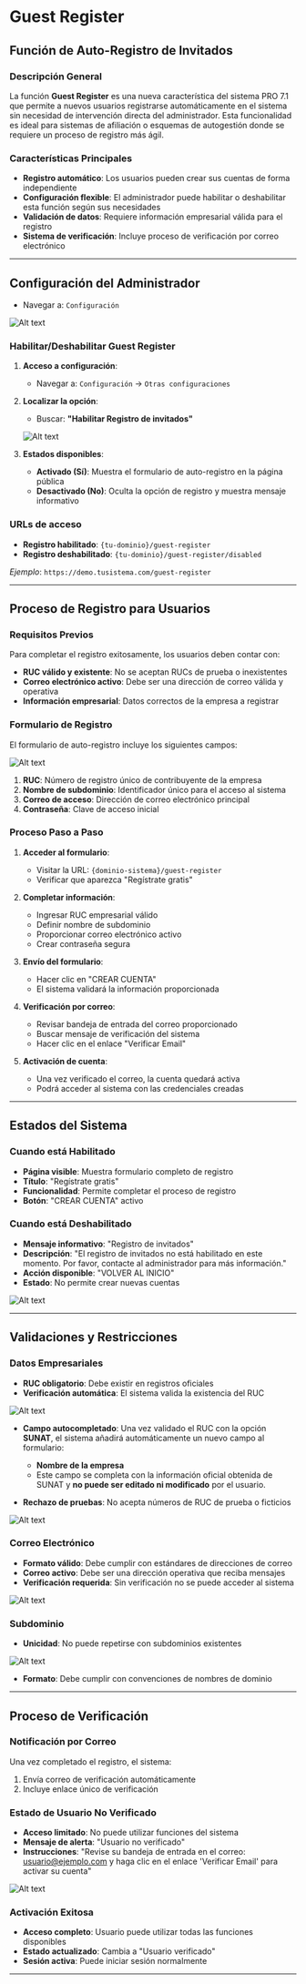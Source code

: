 # Guest Register 
## Función de Auto-Registro de Invitados

### Descripción General

La función **Guest Register** es una nueva característica del sistema PRO 7.1 que permite a nuevos usuarios registrarse automáticamente en el sistema sin necesidad de intervención directa del administrador. Esta funcionalidad es ideal para sistemas de afiliación o esquemas de autogestión donde se requiere un proceso de registro más ágil.

### Características Principales

- **Registro automático**: Los usuarios pueden crear sus cuentas de forma independiente
- **Configuración flexible**: El administrador puede habilitar o deshabilitar esta función según sus necesidades
- **Validación de datos**: Requiere información empresarial válida para el registro
- **Sistema de verificación**: Incluye proceso de verificación por correo electrónico

---

## Configuración del Administrador

   - Navegar a: `Configuración` 

   ![Alt text](img/confuguracion-guest-register.jpg)

### Habilitar/Deshabilitar Guest Register

1. **Acceso a configuración**:
   - Navegar a: `Configuración` → `Otras configuraciones`
   
2. **Localizar la opción**:
   - Buscar: **"Habilitar Registro de invitados"**

   ![Alt text](img/register-invitados.jpg)
   
3. **Estados disponibles**:
   - **Activado (Sí)**: Muestra el formulario de auto-registro en la página pública
   - **Desactivado (No)**: Oculta la opción de registro y muestra mensaje informativo

### URLs de acceso

- **Registro habilitado**: `{tu-dominio}/guest-register`
- **Registro deshabilitado**: `{tu-dominio}/guest-register/disabled`

*Ejemplo*: `https://demo.tusistema.com/guest-register`

---

## Proceso de Registro para Usuarios

### Requisitos Previos

Para completar el registro exitosamente, los usuarios deben contar con:

- **RUC válido y existente**: No se aceptan RUCs de prueba o inexistentes
- **Correo electrónico activo**: Debe ser una dirección de correo válida y operativa
- **Información empresarial**: Datos correctos de la empresa a registrar

### Formulario de Registro

El formulario de auto-registro incluye los siguientes campos:

![Alt text](img/auto-registro-guest.jpg)

1. **RUC**: Número de registro único de contribuyente de la empresa
2. **Nombre de subdominio**: Identificador único para el acceso al sistema
3. **Correo de acceso**: Dirección de correo electrónico principal
4. **Contraseña**: Clave de acceso inicial

### Proceso Paso a Paso

1. **Acceder al formulario**:
   - Visitar la URL: `{dominio-sistema}/guest-register`
   - Verificar que aparezca "Regístrate gratis"

2. **Completar información**:
   - Ingresar RUC empresarial válido
   - Definir nombre de subdominio
   - Proporcionar correo electrónico activo
   - Crear contraseña segura

3. **Envío del formulario**:
   - Hacer clic en "CREAR CUENTA"
   - El sistema validará la información proporcionada

4. **Verificación por correo**:
   - Revisar bandeja de entrada del correo proporcionado
   - Buscar mensaje de verificación del sistema
   - Hacer clic en el enlace "Verificar Email"

5. **Activación de cuenta**:
   - Una vez verificado el correo, la cuenta quedará activa
   - Podrá acceder al sistema con las credenciales creadas

---

## Estados del Sistema

### Cuando está Habilitado

- **Página visible**: Muestra formulario completo de registro
- **Título**: "Regístrate gratis"
- **Funcionalidad**: Permite completar el proceso de registro
- **Botón**: "CREAR CUENTA" activo

### Cuando está Deshabilitado

- **Mensaje informativo**: "Registro de invitados"
- **Descripción**: "El registro de invitados no está habilitado en este momento. Por favor, contacte al administrador para más información."
- **Acción disponible**: "VOLVER AL INICIO"
- **Estado**: No permite crear nuevas cuentas

![Alt text](img/deshabilitado-guest-register.jpg)

---

## Validaciones y Restricciones

### Datos Empresariales

- **RUC obligatorio**: Debe existir en registros oficiales
- **Verificación automática**: El sistema valida la existencia del RUC

![Alt text](img/verificacion-exitosa-ruc.jpg)

- **Campo autocompletado**: Una vez validado el RUC con la opción **SUNAT**, el sistema añadirá automáticamente un nuevo campo al formulario:
  - **Nombre de la empresa**  
  - Este campo se completa con la información oficial obtenida de SUNAT y **no puede ser editado ni modificado** por el usuario.

- **Rechazo de pruebas**: No acepta números de RUC de prueba o ficticios

![Alt text](img/ruc-invalido.jpg)



### Correo Electrónico

- **Formato válido**: Debe cumplir con estándares de direcciones de correo
- **Correo activo**: Debe ser una dirección operativa que reciba mensajes
- **Verificación requerida**: Sin verificación no se puede acceder al sistema

![Alt text](img/verificacion-correo-register.jpg)

### Subdominio

- **Unicidad**: No puede repetirse con subdominios existentes

![Alt text](img/sub-dominio-existente.jpg)

- **Formato**: Debe cumplir con convenciones de nombres de dominio


---

## Proceso de Verificación

### Notificación por Correo

Una vez completado el registro, el sistema:

1. Envía correo de verificación automáticamente
2. Incluye enlace único de verificación

### Estado de Usuario No Verificado

- **Acceso limitado**: No puede utilizar funciones del sistema
- **Mensaje de alerta**: "Usuario no verificado"
- **Instrucciones**: "Revise su bandeja de entrada en el correo: usuario@ejemplo.com y haga clic en el enlace 'Verificar Email' para activar su cuenta"

![Alt text](img/verificar-gamial-guest-register.jpg)

### Activación Exitosa

- **Acceso completo**: Usuario puede utilizar todas las funciones disponibles
- **Estado actualizado**: Cambia a "Usuario verificado"
- **Sesión activa**: Puede iniciar sesión normalmente

---

